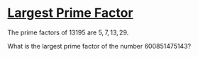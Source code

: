 # [Largest Prime Factor](https://projecteuler.net/problem=3)

The prime factors of $13195$ are $5, 7, 13, 29$.

What is the largest prime factor of the number $600851475143$?